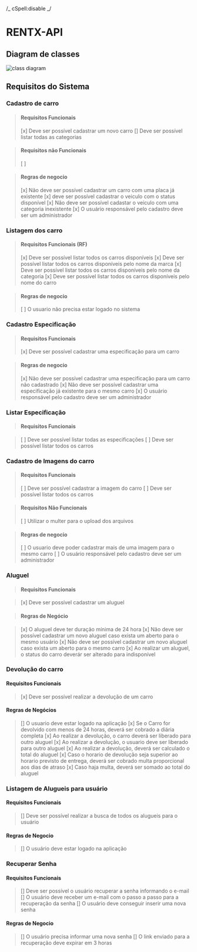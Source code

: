 /_ cSpell:disable _/

# RENTX-API

## Diagram de classes

![class diagram](https://user-images.githubusercontent.com/4884154/118716484-422f4300-b7fb-11eb-9ce5-12e00181a3c7.png)

## Requisitos do Sistema

### Cadastro de carro

> #### Requisitos Funcionais
>
> [x] Deve ser possível cadastrar um novo carro
> [] Deve ser possível listar todas as categorias

> #### Requisitos não Funcionais
>
> [ ]

> #### Regras de negocio
>
> [x] Não deve ser possível cadastrar um carro com uma placa já existente
> [x] deve ser possível cadastrar o veiculo com o status disponível
> [x] Não deve ser possível cadastar o veiculo com uma categoria inexistente
> [x] O usuário responsável pelo cadastro deve ser um administrador

### Listagem dos carro

> #### Requisitos Funcionais (RF)
>
> [x] Deve ser possível listar todos os carros disponíveis
> [x] Deve ser possível listar todos os carros disponíveis pelo nome da marca
> [x] Deve ser possível listar todos os carros disponíveis pelo nome da categoria
> [x] Deve ser possível listar todos os carros disponíveis pelo nome do carro

> #### Regras de negocio
>
> [ ] O usuario não precisa estar logado no sistema

### Cadastro Especificação

> #### Requisitos Funcionais
>
> [x] Deve ser possível cadastrar uma especificação para um carro

> #### Regras de negocio
>
> [x] Não deve ser possível cadastrar uma especificação para um carro não cadastrado
> [x] Não deve ser possível cadastrar uma especificação já existente para o mesmo carro
> [x] O usuário responsável pelo cadastro deve ser um administrador

### Listar Especificação

> #### Requisitos Funcionais

> [ ] Deve ser possível listar todas as especificações
> [ ] Deve ser possível listar todos os carros

### Cadastro de Imagens do carro

> #### Requisitos Funcionais
>
> [ ] Deve ser possível cadastrar a imagem do carro
> [ ] Deve ser possível listar todos os carros

> #### Requisitos Não Funcionais
>
> [ ] Utilizar o multer para o upload dos arquivos

> #### Regras de negocio
>
> [ ] O usuario deve poder cadastrar mais de uma imagem para o mesmo carro
> [ ] O usuário responsável pelo cadastro deve ser um administrador

### Aluguel

> #### Requisitos Funcionais

> [x] Deve ser possível cadastrar um aluguel

> #### Regras de Negócio

> [x] O aluguel deve ter duração mínima de 24 hora
> [x] Não deve ser possível cadastrar um novo aluguel caso exista um aberto para o mesmo usuário
> [x] Não deve ser possível cadastrar um novo aluguel caso exista um aberto para o mesmo carro
> [x] Ao realizar um aluguel, o status do carro deverár ser alterado para indisponível

### Devolução do carro

#### Requisitos Funcionais

> [x] Deve ser possível realizar a devolução de um carro

#### Regras de Negócios

> [] O usuario deve estar logado na aplicação
> [x] Se o Carro for devolvido com menos de 24 horas, deverá ser cobrado a diária completa
> [x] Ao realizar a devolução, o carro deverá ser liberado para outro aluguel
> [x] Ao realizar a devolução, o usuario deve ser liberado para outro aluguel
> [x] Ao realizar a devolução, deverá ser calculado o total do aluguel
> [x] Caso o horario de devolução seja superior ao horario previsto de entrega, deverá ser cobrado multa proporcional aos dias de atraso
> [x] Caso haja multa, deverá ser somado ao total do aluguel


### Listagem de Alugueis para usuário

#### Requisitos Funcionais
> [] Deve ser possível realizar a busca de todos os alugueis para o usuário
#### Regras de Negocio
> [] O usuário deve estar logado na aplicação


### Recuperar Senha
#### Requisitos Funcionais
> [] Deve ser possível o usuário recuperar a senha informando o e-mail
> [] O usuário deve receber um e-mail com o passo a passo para a recuperação da senha
> [] O usuário deve conseguir inserir uma nova senha
#### Regras de Negocio
> [] O usuário precisa informar uma nova senha
> [] O link enviado para a recuperação deve expirar em 3 horas